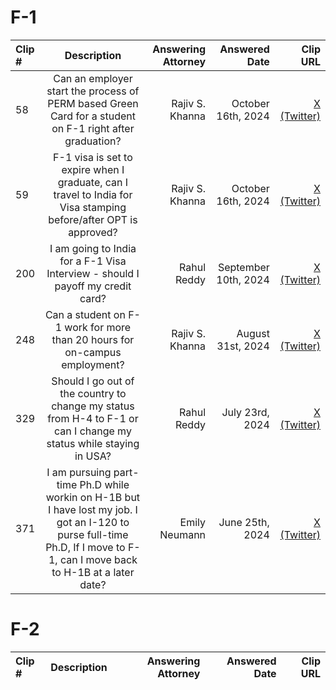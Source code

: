 # F-1
| Clip # | Description | Answering Attorney | Answered Date | Clip URL |
|:------|:------:|------:|------:|------:|
| 58 | Can an employer start the process of PERM based Green Card for a student on F-1 right after graduation? | Rajiv S. Khanna | October 16th, 2024 | [X (Twitter)](https://x.com/immifaq/status/1856008574410887202) |
| 59 | F-1 visa is set to expire when I graduate, can I travel to India for Visa stamping before/after OPT is approved? | Rajiv S. Khanna | October 16th, 2024 | [X (Twitter)](https://x.com/immifaq/status/1856008741218619445) |
| 200 | I am going to India for a F-1 Visa Interview - should I payoff my credit card? | Rahul Reddy | September 10th, 2024 | [X (Twitter)](https://x.com/immifaq/status/1857288254862590246) |
| 248 | Can a student on F-1 work for more than 20 hours for on-campus employment? | Rajiv S. Khanna | August 31st, 2024 | [X (Twitter)](https://x.com/immifaq/status/1857685598514876513) |
| 329 | Should I go out of the country to change my status from H-4 to F-1 or can I change my status while staying in USA? | Rahul Reddy | July 23rd, 2024 | [X (Twitter)](https://x.com/immifaq/status/1858299974888693998) |
| 371 | I am pursuing part-time Ph.D while workin on H-1B but I have lost my job. I got an I-120 to purse full-time Ph.D, If I move to F-1, can I move back to H-1B at a later date? | Emily Neumann | June 25th, 2024 | [X (Twitter)](https://x.com/immifaq/status/1858333786787725466) |

# F-2
| Clip # | Description | Answering Attorney | Answered Date | Clip URL |
|:------|:------:|------:|------:|------:|